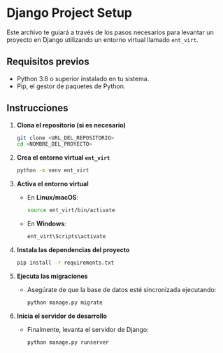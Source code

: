 # Django Project Setup

Este archivo te guiará a través de los pasos necesarios para levantar un proyecto en Django utilizando un entorno virtual llamado `ent_virt`.

## Requisitos previos

- Python 3.8 o superior instalado en tu sistema.
- Pip, el gestor de paquetes de Python.

## Instrucciones

1. **Clona el repositorio (si es necesario)**

   ```bash
   git clone <URL_DEL_REPOSITORIO>
   cd <NOMBRE_DEL_PROYECTO>

2. **Crea el entorno virtual `ent_virt`**

    ```bash
    python -m venv ent_virt

3. **Activa el entorno virtual**

    - En **Linux/macOS**:
        ```bash
        source ent_virt/bin/activate
    - En **Windows**:
        ```bash
        ent_virt\Scripts\activate
4. **Instala las dependencias del proyecto**
    ```bash
    pip install -r requirements.txt

5. **Ejecuta las migraciones**
    - Asegúrate de que la base de datos esté sincronizada ejecutando:
        ```bash
        python manage.py migrate
6. **Inicia el servidor de desarrollo**
    - Finalmente, levanta el servidor de Django:
        ```bash
        python manage.py runserver